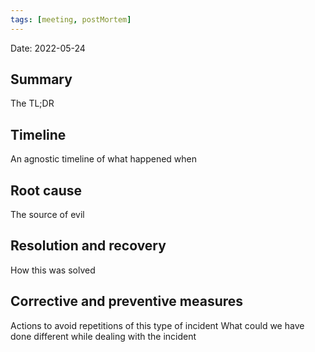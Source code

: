 ```yaml
---
tags: [meeting, postMortem]
---
```


Date: 2022-05-24

## Summary
The TL;DR
## Timeline
An agnostic timeline of what happened when
## Root cause
The source of evil
## Resolution and recovery
How this was solved
## Corrective and preventive measures
Actions to avoid repetitions of this type of incident
What could we have done different while dealing with the incident